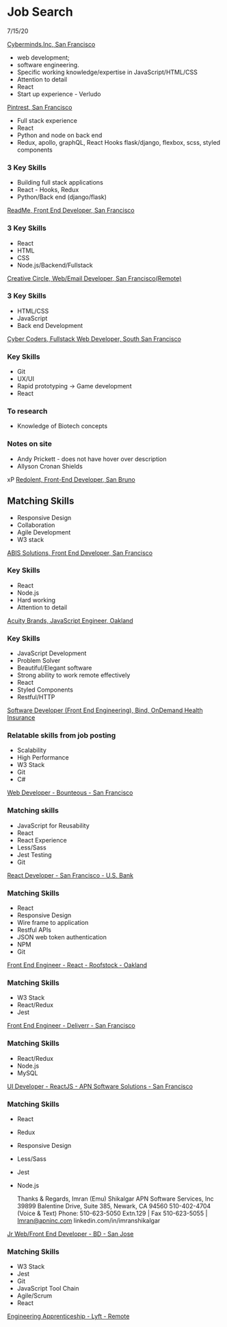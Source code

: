 # Job Search

7/15/20

[Cyberminds.Inc, San Francisco](https://www.linkedin.com/jobs/search/?distance=50&f_E=2&f_TPR=r604800&geoId=101633971&keywords=developer&location=94903%2C%20San%20Rafael%2C%20California%2C%20United%20States)

-   web development;
-   software engineering.
-   Specific working knowledge/expertise in JavaScript/HTML/CSS
-   Attention to detail
-   React
-   Start up experience - Verludo

[Pintrest, San Francisco](https://www.linkedin.com/jobs/search/?currentJobId=1919589393&distance=50&f_E=2&geoId=101633971&keywords=developer&location=San%20Rafael%2C%20California%2C%20United%20States)

-   Full stack experience
-   React
-   Python and node on back end
-   Redux, apollo, graphQL, React Hooks flask/django, flexbox, scss, styled components

### 3 Key Skills

-   Building full stack applications
-   React - Hooks, Redux
-   Python/Back end (django/flask)

[ReadMe, Front End Developer, San Francisco](https://www.linkedin.com/jobs/search/?currentJobId=1947680771&distance=50&f_E=2&geoId=101633971&keywords=developer&location=San%20Rafael%2C%20California%2C%20United%20States)

### 3 Key Skills

-   React
-   HTML
-   CSS
-   Node.js/Backend/Fullstack

[Creative Circle, Web/Email Developer, San Francisco(Remote)](https://www.linkedin.com/jobs/search/?currentJobId=1930363679&f_TPR=r86400&geoId=101633971&keywords=developer&location=94903%2C%20San%20Rafael%2C%20California%2C%20United%20States)

### 3 Key Skills

-   HTML/CSS
-   JavaScript
-   Back end Development

[Cyber Coders, Fullstack Web Developer, South San Francisco](https://www.linkedin.com/jobs/search/?currentJobId=1930396069&distance=50&f_TPR=r86400&geoId=101633971&keywords=developer&location=94903%2C%20San%20Rafael%2C%20California%2C%20United%20States)

### Key Skills

-   Git
-   UX/UI
-   Rapid prototyping -> Game development
-   React

### To research

-   Knowledge of Biotech concepts

### Notes on site

-   Andy Prickett - does not have hover over description
-   Allyson Cronan Shields

xP
[Redolent, Front-End Developer, San Bruno](https://www.linkedin.com/jobs/view/1919938099/?alternateChannel=search&refId=80b625e6-5b85-43da-8736-be476a8c81e9&trk=flagship3_search_srp_jobs)

## Matching Skills

-   Responsive Design
-   Collaboration
-   Agile Development
-   W3 stack

[ABIS Solutions, Front End Developer, San Francisco](https://www.linkedin.com/jobs/view/1955662779/?alternateChannel=search&refId=69113c01-fba0-49ac-b611-2c9a235a5303&trk=flagship3_search_srp_jobs)

### Key Skills

-   React
-   Node.js
-   Hard working
-   Attention to detail

[Acuity Brands, JavaScript Engineer, Oakland](https://www.linkedin.com/jobs/view/1854765799/?alternateChannel=search&refId=80b625e6-5b85-43da-8736-be476a8c81e9&trk=flagship3_search_srp_jobs)

### Key Skills

-   JavaScript Development
-   Problem Solver
-   Beautiful/Elegant software
-   Strong ability to work remote effectively
-   React
-   Styled Components
-   Restful/HTTP

[Software Developer (Front End Engineering), Bind, OnDemand Health Insurance](https://www.linkedin.com/jobs/view/1872976737/?alternateChannel=search&refId=69113c01-fba0-49ac-b611-2c9a235a5303&trk=flagship3_search_srp_jobs)

### Relatable skills from job posting

-   Scalability
-   High Performance
-   W3 Stack
-   Git
-   C#

[Web Developer - Bounteous - San Francisco](https://www.linkedin.com/jobs/search/?currentJobId=1953150582&f_E=2&geoId=101633971&keywords=developer&location=94903%2C%20San%20Rafael%2C%20California%2C%20United%20States&sortBy=DD)

### Matching skills

-   JavaScript for Reusability
-   React
-   React Experience
-   Less/Sass
-   Jest Testing
-   Git

[React Developer - San Francisco - U.S. Bank](https://www.linkedin.com/jobs/view/1969025660/?alternateChannel=search&refId=b212f8ba-064c-46a7-8d53-ccecce58349b&trk=flagship3_search_srp_jobs)

### Matching Skills

-   React
-   Responsive Design
-   Wire frame to application
-   Restful APIs
-   JSON web token authentication
-   NPM
-   Git

[Front End Engineer - React - Roofstock - Oakland](https://www.linkedin.com/jobs/search/?currentJobId=1940177005&distance=50&f_E=2&geoId=101633971&keywords=front%20end%20developer&location=94903%2C%20San%20Rafael%2C%20California%2C%20United%20States&sortBy=DD)

### Matching Skills

-   W3 Stack
-   React/Redux
-   Jest

[Front End Engineer - Deliverr - San Francisco](https://www.linkedin.com/jobs/view/1969427122/?alternateChannel=search&refId=d1b989fb-6cde-4cb4-958b-fa289f41fc6f&trk=flagship3_search_srp_jobs)

### Matching Skills

-   React/Redux
-   Node.js
-   MySQL

[UI Developer - ReactJS - APN Software Solutions - San Francisco](https://www.linkedin.com/jobs/view/1968780569/?alternateChannel=search&refId=a9cc1962-c728-4eb7-9479-b376f58e1a58&trk=flagship3_search_srp_jobs)

### Matching Skills

-   React
-   Redux
-   Responsive Design
-   Less/Sass
-   Jest
-   Node.js

    Thanks & Regards,
    Imran (Emu) Shikalgar
    APN Software Services, Inc
    39899 Balentine Drive, Suite 385, Newark, CA 94560
    510-402-4704 (Voice & Text)
    Phone: 510-623-5050 Extn.129 | Fax 510-623-5055 | Imran@apninc.com
    linkedin.com/in/imranshikalgar

[Jr Web/Front End Developer - BD - San Jose](https://www.linkedin.com/jobs/view/1942425637/?alternateChannel=search&refId=5ffe5225-4e20-4a77-860b-7b50b214204c&trk=flagship3_search_srp_jobs)

### Matching Skills

-   W3 Stack
-   Jest
-   Git
-   JavaScript Tool Chain
-   Agile/Scrum
-   React

[Engineering Apprenticeship - Lyft - Remote](https://boards.greenhouse.io/lyft/jobs/4691551002?gh_jid=4691551002&gh_src=1573d9b02us)
